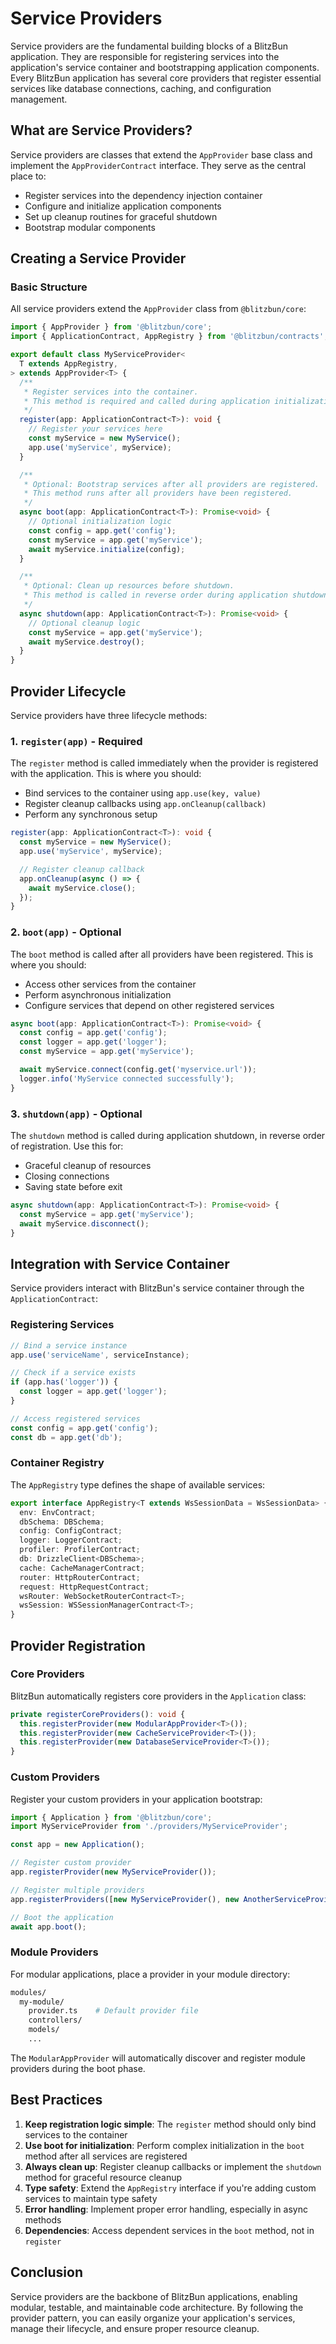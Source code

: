 # Service Providers

Service providers are the fundamental building blocks of a BlitzBun application. They are responsible for registering services into the application's service container and bootstrapping application components. Every BlitzBun application has several core providers that register essential services like database connections, caching, and configuration management.

## What are Service Providers?

Service providers are classes that extend the `AppProvider` base class and implement the `AppProviderContract` interface. They serve as the central place to:

- Register services into the dependency injection container
- Configure and initialize application components
- Set up cleanup routines for graceful shutdown
- Bootstrap modular components

## Creating a Service Provider

### Basic Structure

All service providers extend the `AppProvider` class from `@blitzbun/core`:

```typescript
import { AppProvider } from '@blitzbun/core';
import { ApplicationContract, AppRegistry } from '@blitzbun/contracts';

export default class MyServiceProvider<
  T extends AppRegistry,
> extends AppProvider<T> {
  /**
   * Register services into the container.
   * This method is required and called during application initialization.
   */
  register(app: ApplicationContract<T>): void {
    // Register your services here
    const myService = new MyService();
    app.use('myService', myService);
  }

  /**
   * Optional: Bootstrap services after all providers are registered.
   * This method runs after all providers have been registered.
   */
  async boot(app: ApplicationContract<T>): Promise<void> {
    // Optional initialization logic
    const config = app.get('config');
    const myService = app.get('myService');
    await myService.initialize(config);
  }

  /**
   * Optional: Clean up resources before shutdown.
   * This method is called in reverse order during application shutdown.
   */
  async shutdown(app: ApplicationContract<T>): Promise<void> {
    // Optional cleanup logic
    const myService = app.get('myService');
    await myService.destroy();
  }
}
```

## Provider Lifecycle

Service providers have three lifecycle methods:

### 1. `register(app)` - Required

The `register` method is called immediately when the provider is registered with the application. This is where you should:

- Bind services to the container using `app.use(key, value)`
- Register cleanup callbacks using `app.onCleanup(callback)`
- Perform any synchronous setup

```typescript
register(app: ApplicationContract<T>): void {
  const myService = new MyService();
  app.use('myService', myService);

  // Register cleanup callback
  app.onCleanup(async () => {
    await myService.close();
  });
}
```

### 2. `boot(app)` - Optional

The `boot` method is called after all providers have been registered. This is where you should:

- Access other services from the container
- Perform asynchronous initialization
- Configure services that depend on other registered services

```typescript
async boot(app: ApplicationContract<T>): Promise<void> {
  const config = app.get('config');
  const logger = app.get('logger');
  const myService = app.get('myService');

  await myService.connect(config.get('myservice.url'));
  logger.info('MyService connected successfully');
}
```

### 3. `shutdown(app)` - Optional

The `shutdown` method is called during application shutdown, in reverse order of registration. Use this for:

- Graceful cleanup of resources
- Closing connections
- Saving state before exit

```typescript
async shutdown(app: ApplicationContract<T>): Promise<void> {
  const myService = app.get('myService');
  await myService.disconnect();
}
```

## Integration with Service Container

Service providers interact with BlitzBun's service container through the `ApplicationContract`:

### Registering Services

```typescript
// Bind a service instance
app.use('serviceName', serviceInstance);

// Check if a service exists
if (app.has('logger')) {
  const logger = app.get('logger');
}

// Access registered services
const config = app.get('config');
const db = app.get('db');
```

### Container Registry

The `AppRegistry` type defines the shape of available services:

```typescript
export interface AppRegistry<T extends WsSessionData = WsSessionData> {
  env: EnvContract;
  dbSchema: DBSchema;
  config: ConfigContract;
  logger: LoggerContract;
  profiler: ProfilerContract;
  db: DrizzleClient<DBSchema>;
  cache: CacheManagerContract;
  router: HttpRouterContract;
  request: HttpRequestContract;
  wsRouter: WebSocketRouterContract<T>;
  wsSession: WSSessionManagerContract<T>;
}
```

## Provider Registration

### Core Providers

BlitzBun automatically registers core providers in the `Application` class:

```typescript
private registerCoreProviders(): void {
  this.registerProvider(new ModularAppProvider<T>());
  this.registerProvider(new CacheServiceProvider<T>());
  this.registerProvider(new DatabaseServiceProvider<T>());
}
```

### Custom Providers

Register your custom providers in your application bootstrap:

```typescript
import { Application } from '@blitzbun/core';
import MyServiceProvider from './providers/MyServiceProvider';

const app = new Application();

// Register custom provider
app.registerProvider(new MyServiceProvider());

// Register multiple providers
app.registerProviders([new MyServiceProvider(), new AnotherServiceProvider()]);

// Boot the application
await app.boot();
```

### Module Providers

For modular applications, place a provider in your module directory:

```bash
modules/
  my-module/
    provider.ts    # Default provider file
    controllers/
    models/
    ...
```

The `ModularAppProvider` will automatically discover and register module providers during the boot phase.

## Best Practices

1. **Keep registration logic simple**: The `register` method should only bind services to the container
2. **Use boot for initialization**: Perform complex initialization in the `boot` method after all services are registered
3. **Always clean up**: Register cleanup callbacks or implement the `shutdown` method for graceful resource cleanup
4. **Type safety**: Extend the `AppRegistry` interface if you're adding custom services to maintain type safety
5. **Error handling**: Implement proper error handling, especially in async methods
6. **Dependencies**: Access dependent services in the `boot` method, not in `register`

## Conclusion

Service providers are the backbone of BlitzBun applications, enabling modular, testable, and maintainable code architecture. By following the provider pattern, you can easily organize your application's services, manage their lifecycle, and ensure proper resource cleanup.
